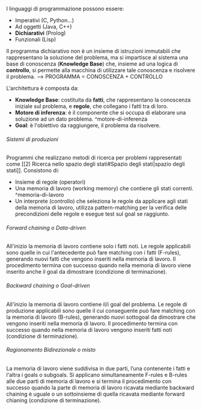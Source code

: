 I linguaggi di programmazione possono essere: 
- Imperativi (C, Python…)
- Ad oggetti (Java, C++) 
- **Dichiarativi** (Prolog) 
- Funzionali (Lisp)

Il programma dichiarativo non è un insieme di istruzioni immutabili che rappresentano la soluzione del problema, ma si impartisce al sistema una base di conoscenza (**Knowledge Base**) che, insieme ad una logica di **controllo**, si permette alla macchina di utilizzare tale conoscenza e risolvere il problema. --> PROGRAMMA = CONOSCENZA + CONTROLLO

L'architettura è composta da:
- **Knowledge Base**: costituita da **fatti**, che rappresentano la conoscenza iniziale sul problema, e **regole**, che collegano i fatti tra di loro.
- **Motore di inferenza**: è il componente che si occupa di elaborare una soluzione ad un dato problema. ^motore-di-inferenza
- **Goal**: è l'obiettivo da raggiungere, il problema da risolvere.

###### Sistemi di produzioni
Programmi che realizzano metodi di ricerca per problemi rappresentati come [[2) Ricerca nello spazio degli stati#Spazio degli stati|spazio degli stati]]. Consistono di:
- Insieme di regole (operatori)
- Una memoria di lavoro (working memory) che contiene gli stati correnti. ^memoria-di-lavoro
- Un interprete (controllo) che seleziona le regole da applicare agli stati della memoria di lavoro, utilizza pattern-matching per la verifica delle precondizioni delle regole e esegue test sul goal se raggiunto.

###### Forward chaining o Data-driven
All'inizio la memoria di lavoro contiene solo i fatti noti.
Le regole applicabili sono quelle in cui l'antecedente può fare matching con i fatti (F-rules), generando nuovi fatti che vengono inseriti nella memoria di lavoro.
Il procedimento termina con successo quando nella memoria di lavoro viene inserito anche il goal da dimostrare (condizione di terminazione).

###### Backward chaining o Goal-driven
All'inizio la memoria di lavoro contiene il/i goal del problema.
Le regole di produzione applicabili sono quelle il cui conseguente può fare matching con la memoria di lavoro (B-rules), generando nuovi sottogoal da dimostrare che vengono inseriti nella memoria di lavoro.
Il procedimento termina con successo quando nella memoria di lavoro vengono inseriti fatti noti (condizione di terminazione).

###### Ragionamento Bidirezionale o misto
La memoria di lavoro viene suddivisa in due parti, l’una contenente i fatti e l'altra i goals o subgoals.
Si applicano simultaneamente F-rules e B-rules alle due parti di memoria di lavoro e si termina il procedimento con successo quando la parte di memoria di lavoro ricavata mediante backward chaining è uguale o un sottoinsieme di quella ricavata mediante forward chianing (condizione di terminazione).